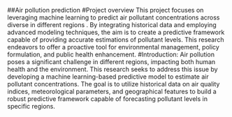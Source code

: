 ##Air pollution prediction
#Project overview
This project focuses on leveraging machine learning to predict air pollutant concentrations across diverse in different regions . By integrating historical data and employing advanced modeling techniques, the aim is to create a predictive framework capable of providing accurate estimations of pollutant levels. This research endeavors to offer a proactive tool for environmental management, policy formulation, and public health enhancement.
#Introduction:
Air pollution poses a significant challenge in different regions, impacting both human health and the environment. This research seeks to address this issue by developing a machine learning-based predictive model to estimate air pollutant concentrations. The goal is to utilize historical data on air quality indices, meteorological parameters, and geographical features to build a robust predictive framework capable of forecasting pollutant levels in specific regions.
